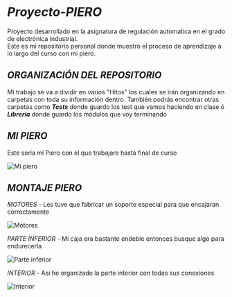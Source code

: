 # *Proyecto-PIERO*
Proyecto desarrollado en la asignatura de regulación automatica en el grado de electrónica industrial.               
Este es mi repositorio personal donde muestro el proceso de aprendizaje a lo largo del curso con mi piero.
## *ORGANIZACIÓN DEL REPOSITORIO*
Mi trabajo se va a dividir en varios "Hitos" los cuales se irán organizando en carpetas con toda su información dentro.
También podrás encontrar otras carpetas como ___Tests___ donde guardo los test que vamos haciendo en clase ó ___Libreria___
donde guardo los módulos que voy terminando
## *MI PIERO*
Este sería mi Piero con el que trabajare hasta final de curso

![Mi piero](https://github.com/user-attachments/assets/07df45fb-60e3-46e3-9475-cc3f6f5cb75a)


## *MONTAJE PIERO*
*MOTORES* - Les tuve que fabricar un soporte especial para que encajaran correctamente

![Motores](https://github.com/user-attachments/assets/67df51bb-4169-45a1-bf66-cffff3ba74c3)

*PARTE INFERIOR* - Mi caja era bastante endeble entonces busque algo para endurecerla

![Parte inferior](https://github.com/user-attachments/assets/f87e314a-f80b-4e00-b477-db676aab6ccf)

*INTERIOR* - Así he organizado la parte interior con todas sus conexiones

![Interior](https://github.com/user-attachments/assets/4b9052b0-2d37-4489-b841-b956ca017e7f)
